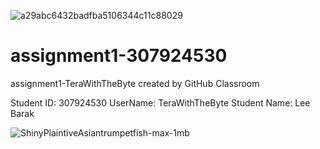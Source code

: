 
![a29abc6432badfba5106344c11c88029](https://user-images.githubusercontent.com/58134626/112127116-c6839200-8bcd-11eb-90dc-6b1a7f985844.jpg)


# assignment1-307924530
assignment1-TeraWithTheByte created by GitHub Classroom

Student ID: 307924530
UserName: TeraWithTheByte
Student Name: Lee Barak

[Link To Video]: https://user-images.githubusercontent.com/58134626/112127943-9a1c4580-8bce-11eb-9c4f-71d4b7c6a0cf.mp4 "Link To Video"


![ShinyPlaintiveAsiantrumpetfish-max-1mb](https://user-images.githubusercontent.com/58134626/112128287-f41d0b00-8bce-11eb-80a3-8468ecea914d.gif)
